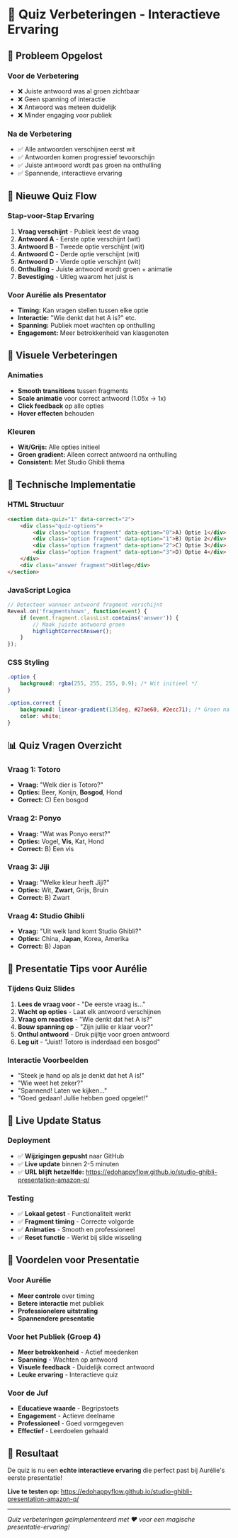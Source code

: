 # 🧠 Quiz Verbeteringen - Interactieve Ervaring

## 🎯 Probleem Opgelost

### Voor de Verbetering
- ❌ Juiste antwoord was al groen zichtbaar
- ❌ Geen spanning of interactie
- ❌ Antwoord was meteen duidelijk
- ❌ Minder engaging voor publiek

### Na de Verbetering
- ✅ Alle antwoorden verschijnen eerst wit
- ✅ Antwoorden komen progressief tevoorschijn
- ✅ Juiste antwoord wordt pas groen na onthulling
- ✅ Spannende, interactieve ervaring

## 🔄 Nieuwe Quiz Flow

### Stap-voor-Stap Ervaring
1. **Vraag verschijnt** - Publiek leest de vraag
2. **Antwoord A** - Eerste optie verschijnt (wit)
3. **Antwoord B** - Tweede optie verschijnt (wit)
4. **Antwoord C** - Derde optie verschijnt (wit)
5. **Antwoord D** - Vierde optie verschijnt (wit)
6. **Onthulling** - Juiste antwoord wordt groen + animatie
7. **Bevestiging** - Uitleg waarom het juist is

### Voor Aurélie als Presentator
- **Timing:** Kan vragen stellen tussen elke optie
- **Interactie:** "Wie denkt dat het A is?" etc.
- **Spanning:** Publiek moet wachten op onthulling
- **Engagement:** Meer betrokkenheid van klasgenoten

## 🎨 Visuele Verbeteringen

### Animaties
- **Smooth transitions** tussen fragments
- **Scale animatie** voor correct antwoord (1.05x → 1x)
- **Click feedback** op alle opties
- **Hover effecten** behouden

### Kleuren
- **Wit/Grijs:** Alle opties initieel
- **Groen gradient:** Alleen correct antwoord na onthulling
- **Consistent:** Met Studio Ghibli thema

## 🔧 Technische Implementatie

### HTML Structuur
```html
<section data-quiz="1" data-correct="2">
    <div class="quiz-options">
        <div class="option fragment" data-option="0">A) Optie 1</div>
        <div class="option fragment" data-option="1">B) Optie 2</div>
        <div class="option fragment" data-option="2">C) Optie 3</div>
        <div class="option fragment" data-option="3">D) Optie 4</div>
    </div>
    <div class="answer fragment">Uitleg</div>
</section>
```

### JavaScript Logica
```javascript
// Detecteer wanneer antwoord fragment verschijnt
Reveal.on('fragmentshown', function(event) {
    if (event.fragment.classList.contains('answer')) {
        // Maak juiste antwoord groen
        highlightCorrectAnswer();
    }
});
```

### CSS Styling
```css
.option {
    background: rgba(255, 255, 255, 0.9); /* Wit initieel */
}

.option.correct {
    background: linear-gradient(135deg, #27ae60, #2ecc71); /* Groen na JS */
    color: white;
}
```

## 📊 Quiz Vragen Overzicht

### Vraag 1: Totoro
- **Vraag:** "Welk dier is Totoro?"
- **Opties:** Beer, Konijn, **Bosgod**, Hond
- **Correct:** C) Een bosgod

### Vraag 2: Ponyo
- **Vraag:** "Wat was Ponyo eerst?"
- **Opties:** Vogel, **Vis**, Kat, Hond
- **Correct:** B) Een vis

### Vraag 3: Jiji
- **Vraag:** "Welke kleur heeft Jiji?"
- **Opties:** Wit, **Zwart**, Grijs, Bruin
- **Correct:** B) Zwart

### Vraag 4: Studio Ghibli
- **Vraag:** "Uit welk land komt Studio Ghibli?"
- **Opties:** China, **Japan**, Korea, Amerika
- **Correct:** B) Japan

## 🎯 Presentatie Tips voor Aurélie

### Tijdens Quiz Slides
1. **Lees de vraag voor** - "De eerste vraag is..."
2. **Wacht op opties** - Laat elk antwoord verschijnen
3. **Vraag om reacties** - "Wie denkt dat het A is?"
4. **Bouw spanning op** - "Zijn jullie er klaar voor?"
5. **Onthul antwoord** - Druk pijltje voor groen antwoord
6. **Leg uit** - "Juist! Totoro is inderdaad een bosgod"

### Interactie Voorbeelden
- "Steek je hand op als je denkt dat het A is!"
- "Wie weet het zeker?"
- "Spannend! Laten we kijken..."
- "Goed gedaan! Jullie hebben goed opgelet!"

## 🚀 Live Update Status

### Deployment
- ✅ **Wijzigingen gepusht** naar GitHub
- ✅ **Live update** binnen 2-5 minuten
- ✅ **URL blijft hetzelfde:** https://edohappyflow.github.io/studio-ghibli-presentation-amazon-q/

### Testing
- ✅ **Lokaal getest** - Functionaliteit werkt
- ✅ **Fragment timing** - Correcte volgorde
- ✅ **Animaties** - Smooth en professioneel
- ✅ **Reset functie** - Werkt bij slide wisseling

## 🌟 Voordelen voor Presentatie

### Voor Aurélie
- **Meer controle** over timing
- **Betere interactie** met publiek
- **Professionelere uitstraling**
- **Spannendere presentatie**

### Voor het Publiek (Groep 4)
- **Meer betrokkenheid** - Actief meedenken
- **Spanning** - Wachten op antwoord
- **Visuele feedback** - Duidelijk correct antwoord
- **Leuke ervaring** - Interactieve quiz

### Voor de Juf
- **Educatieve waarde** - Begripstoets
- **Engagement** - Actieve deelname
- **Professioneel** - Goed vormgegeven
- **Effectief** - Leerdoelen gehaald

## 🎉 Resultaat

De quiz is nu een **echte interactieve ervaring** die perfect past bij Aurélie's eerste presentatie!

**Live te testen op:** https://edohappyflow.github.io/studio-ghibli-presentation-amazon-q/

---

*Quiz verbeteringen geïmplementeerd met ❤️ voor een magische presentatie-ervaring!*
